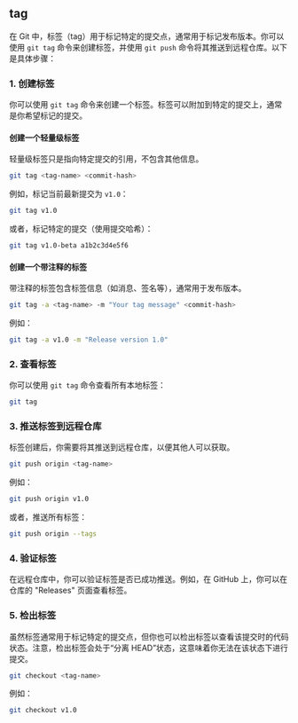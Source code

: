 ## tag

在 Git 中，标签（tag）用于标记特定的提交点，通常用于标记发布版本。你可以使用 `git tag` 命令来创建标签，并使用 `git push` 命令将其推送到远程仓库。以下是具体步骤：

### 1. 创建标签

你可以使用 `git tag` 命令来创建一个标签。标签可以附加到特定的提交上，通常是你希望标记的提交。

#### 创建一个轻量级标签

轻量级标签只是指向特定提交的引用，不包含其他信息。

```sh
git tag <tag-name> <commit-hash>
```

例如，标记当前最新提交为 `v1.0`：

```sh
git tag v1.0
```

或者，标记特定的提交（使用提交哈希）：

```sh
git tag v1.0-beta a1b2c3d4e5f6
```

#### 创建一个带注释的标签

带注释的标签包含标签信息（如消息、签名等），通常用于发布版本。

```sh
git tag -a <tag-name> -m "Your tag message" <commit-hash>
```

例如：

```sh
git tag -a v1.0 -m "Release version 1.0"
```

### 2. 查看标签

你可以使用 `git tag` 命令查看所有本地标签：

```sh
git tag
```

### 3. 推送标签到远程仓库

标签创建后，你需要将其推送到远程仓库，以便其他人可以获取。

```sh
git push origin <tag-name>
```

例如：

```sh
git push origin v1.0
```

或者，推送所有标签：

```sh
git push origin --tags
```

### 4. 验证标签

在远程仓库中，你可以验证标签是否已成功推送。例如，在 GitHub 上，你可以在仓库的 "Releases" 页面查看标签。

### 5. 检出标签

虽然标签通常用于标记特定的提交点，但你也可以检出标签以查看该提交时的代码状态。注意，检出标签会处于“分离 HEAD”状态，这意味着你无法在该状态下进行提交。

```sh
git checkout <tag-name>
```

例如：

```sh
git checkout v1.0
```
